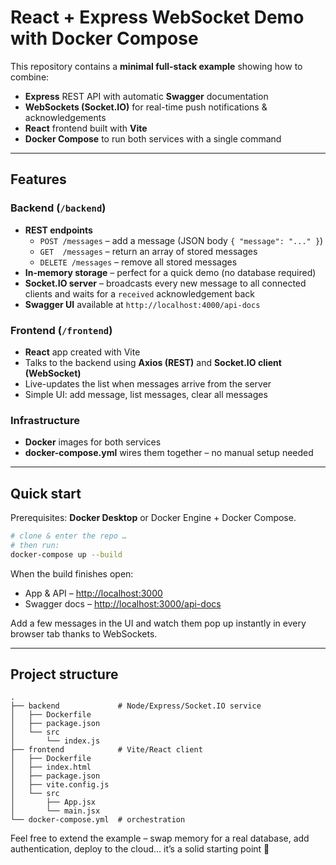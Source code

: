 # React + Express WebSocket Demo with Docker Compose

This repository contains a **minimal full-stack example** showing how to combine:

- **Express** REST API with automatic **Swagger** documentation
- **WebSockets (Socket.IO)** for real-time push notifications & acknowledgements
- **React** frontend built with **Vite**
- **Docker Compose** to run both services with a single command

---

## Features

### Backend (`/backend`)

- **REST endpoints**
  - `POST /messages` – add a message (JSON body `{ "message": "..." }`)
  - `GET  /messages` – return an array of stored messages
  - `DELETE /messages` – remove all stored messages
- **In-memory storage** – perfect for a quick demo (no database required)
- **Socket.IO server** – broadcasts every new message to all connected clients and
  waits for a `received` acknowledgement back
- **Swagger UI** available at `http://localhost:4000/api-docs`

### Frontend (`/frontend`)

- **React** app created with Vite
- Talks to the backend using **Axios (REST)** and **Socket.IO client (WebSocket)**
- Live-updates the list when messages arrive from the server
- Simple UI: add message, list messages, clear all messages

### Infrastructure

- **Docker** images for both services
- **docker-compose.yml** wires them together – no manual setup needed

---

## Quick start

Prerequisites: **Docker Desktop** or Docker Engine + Docker Compose.

```bash
# clone & enter the repo …
# then run:
docker-compose up --build
```

When the build finishes open:

- App & API – <http://localhost:3000>
- Swagger docs – <http://localhost:3000/api-docs>

Add a few messages in the UI and watch them pop up instantly in every browser tab thanks to WebSockets.

---

## Project structure

```
.
├── backend             # Node/Express/Socket.IO service
│   ├── Dockerfile
│   ├── package.json
│   └── src
│       └── index.js
├── frontend            # Vite/React client
│   ├── Dockerfile
│   ├── index.html
│   ├── package.json
│   ├── vite.config.js
│   └── src
│       ├── App.jsx
│       └── main.jsx
└── docker-compose.yml  # orchestration
```

Feel free to extend the example – swap memory for a real database, add authentication, deploy to the cloud… it’s a solid starting point 🚀
